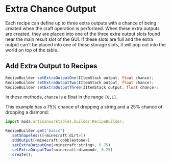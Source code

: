 # Extra Chance Output

Each recipe can define up to three extra outputs with a chance of being created when the craft operation is performed. When these extra outputs are created, they are placed into one of the three extra output slots found near the main result slot of the GUI. If these slots are full and the extra output can't be placed into one of these storage slots, it will pop out into the world on top of the table.

## Add Extra Output to Recipes

```java
RecipeBuilder setExtraOutputOne(IItemStack output, float chance);
RecipeBuilder setExtraOutputTwo(IItemStack output, float chance);
RecipeBuilder setExtraOutputThree(IItemStack output, float chance);
```

In these methods, `chance` is a float in the range `[0,1]`.

This example has a 75% chance of dropping a string and a 25% chance of dropping a diamond:

```js
import mods.artisanworktables.builder.RecipeBuilder;

RecipeBuilder.get("basic")
  .setShapeless([<minecraft:dirt>])
  .addOutput(<minecraft:cobblestone>)
  .setExtraOutputOne(<minecraft:string>, 0.75)
  .setExtraOutputTwo(<minecraft:diamond>, 0.25)
  .create();
```